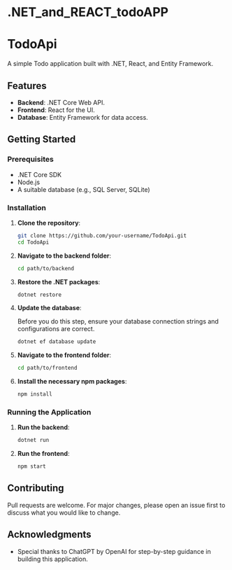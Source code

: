 # .NET_and_REACT_todoAPP

# TodoApi

A simple Todo application built with .NET, React, and Entity Framework.

## Features

- **Backend**: .NET Core Web API.
- **Frontend**: React for the UI.
- **Database**: Entity Framework for data access.

## Getting Started

### Prerequisites

- .NET Core SDK
- Node.js
- A suitable database (e.g., SQL Server, SQLite)

### Installation

1. **Clone the repository**:

   ```bash
   git clone https://github.com/your-username/TodoApi.git
   cd TodoApi
   ```

2. **Navigate to the backend folder**:

   ```bash
   cd path/to/backend
   ```

3. **Restore the .NET packages**:

   ```bash
   dotnet restore
   ```

4. **Update the database**:

   Before you do this step, ensure your database connection strings and configurations are correct.

   ```bash
   dotnet ef database update
   ```

5. **Navigate to the frontend folder**:

   ```bash
   cd path/to/frontend
   ```

6. **Install the necessary npm packages**:

   ```bash
   npm install
   ```

### Running the Application

1. **Run the backend**:

   ```bash
   dotnet run
   ```

2. **Run the frontend**:

   ```bash
   npm start
   ```

## Contributing

Pull requests are welcome. For major changes, please open an issue first to discuss what you would like to change.

## Acknowledgments

- Special thanks to ChatGPT by OpenAI for step-by-step guidance in building this application.
